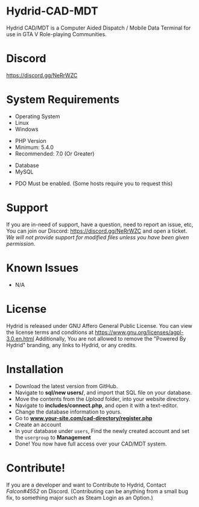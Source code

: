 # Hydrid-CAD-MDT
Hydrid CAD/MDT is a Computer Aided Dispatch / Mobile Data Terminal for use in GTA V Role-playing Communities.

# Discord
https://discord.gg/NeRrWZC

# System Requirements
- Operating System
- Linux
- Windows
+ PHP Version
+ Minimum: 5.4.0
+ Recommended: 7.0 (Or Greater)
- Database
- MySQL
* PDO Must be enabled. (Some hosts require you to request this)

# Support
If you are in-need of support, have a question, need to report an issue, etc, You can join
our Discord: https://discord.gg/NeRrWZC and open a ticket.
*We will not provide support for modified files unless you have been given permission.*

# Known Issues
- N/A

# License
Hydrid is released under GNU Affero General Public License.
You can view the license terms and conditions at https://www.gnu.org/licenses/agpl-3.0.en.html
Additionally, You are not allowed to remove the "Powered By Hydrid" branding, any links to Hydrid,
or any credits. 

# Installation
- Download the latest version from GitHub.
- Navigate to **sql/new users/**, and import that SQL file on your database.
- Move the contents from the *Upload* folder, into your website directory.
- Navigate to **includes/connect.php**, and open it with a text-editor.
- Change the database information to yours.
- Go to **www.your-site.com/cad-directory/register.php**
- Create an account
- In your database under `users`, Find the newly created account and set the `usergroup` to **Management**
- Done! You now have full access over your CAD/MDT system.

# Contribute!
If you are a developer and want to Contribute to Hydrid, Contact *Falcon#4552* on Discord.
(Contributing can be anything from a small bug fix, to something major such as Steam Login as an Option.)

